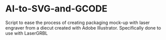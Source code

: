 # AI-to-SVG-and-GCODE
Script to ease the process of creating packaging mock-up with laser engraver from a diecut created with Adobe Illustrator. Specifically done to use with LaserGRBL
